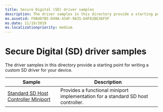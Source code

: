 ```yaml
---
title: Secure Digital (SD) driver samples
description: The driver samples in this directory provide a starting point for writing a custom SD driver for your device.
ms.assetid: F0B407B5-D49A-434F-9A35-D4F62BE36F5F
ms.date: 11/19/2019
ms.localizationpriority: medium
---
```


# Secure Digital (SD) driver samples

The driver samples in this directory provide a starting point for writing a custom SD driver for your device.

| Sample | Description
| --- | --- |
| [Standard SD Host Controller Miniport](https://docs.microsoft.com/samples/microsoft/windows-driver-samples/standard-sd-host-controller-miniport) | Provides a functional miniport implementation for a standard SD host controller. |
